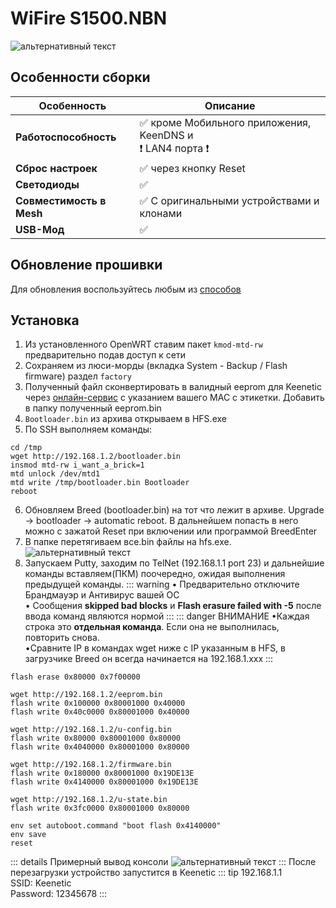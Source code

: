 # WiFire S1500.NBN <YezBadge type="keenetic" text="4.1.7" url="/assets/files/firmware/WiFire-S1500-4.1.7.7z" />

![альтернативный текст](/assets/images/wiki/guides/SmartBox/s1500.png)

## Особенности сборки

| Особенность              | Описание                                                     |
|--------------------------|--------------------------------------------------------------|
| **Работоспособность**    | ✅ кроме Мобильного приложения, KeenDNS и <br/>❗ LAN4 порта ❗ |
| **Сброс настроек**       | ✅ через кнопку Reset                                         |
| **Светодиоды**           | ✅                                                            |
| **Совместимость в Mesh** | ✅ С оригинальными устройствами и клонами                     |
| **USB-Мод**              | ✅                                                            |

## Обновление прошивки

Для обновления воспользуйтесь любым из [способов](/wiki/helpful/updateFirmware.md)

## Установка

1. Из установленного OpenWRT ставим пакет `kmod-mtd-rw` предварительно подав доступ к сети
2. Сохраняем из люси-морды (вкладка System - Backup / Flash firmware) раздел `factory`
3. Полученный файл сконвертировать в валидный eeprom для Keenetic через [онлайн-сервис](https://yeezyio.github.io/) с указанием вашего MAC с этикетки. Добавить в папку полученный eeprom.bin
4. `Bootloader.bin` из архива открываем в HFS.exe
5. По SSH выполняем команды:

```shell
cd /tmp
wget http://192.168.1.2/bootloader.bin
insmod mtd-rw i_want_a_brick=1
mtd unlock /dev/mtd1
mtd write /tmp/bootloader.bin Bootloader
reboot
```

6. Обновляем Breed (bootloader.bin) на тот что лежит в архиве. Upgrade -> bootloader -> automatic reboot. В дальнейшем попасть в него можно с зажатой Reset при включении или программой BreedEnter
7. В папке перетягиваем все.bin файлы на hfs.exe.
   ![альтернативный текст](/assets/images/wiki/guides/TP-Link-EC330/openhfs.png)
8. Запускаем Putty, заходим по TelNet (192.168.1.1 port 23) и дальнейшие команды вставляем(ПКМ) поочередно, ожидая
   выполнения предыдущей команды.
   ::: warning
   • Предварительно отключите Брандмауэр и Антивирус вашей ОС
   <br/>• Сообщения **skipped bad blocks** и **Flash erasure failed with -5** после ввода команд являются нормой
   :::
   ::: danger ВНИМАНИЕ
   •Каждая строка это **отдельная команда**. Если она не выполнилась, повторить снова.
   <br/>•Cравните IP в командах wget ниже с IP указанным в HFS, в загрузчике Breed он всегда начинается на
   192.168.1.xxx
   :::

```shell
flash erase 0x80000 0x7f00000

wget http://192.168.1.2/eeprom.bin
flash write 0x100000 0x80001000 0x40000
flash write 0x40c0000 0x80001000 0x40000

wget http://192.168.1.2/u-config.bin
flash write 0x80000 0x80001000 0x80000
flash write 0x4040000 0x80001000 0x80000

wget http://192.168.1.2/firmware.bin
flash write 0x180000 0x80001000 0x19DE13E
flash write 0x4140000 0x80001000 0x19DE13E

wget http://192.168.1.2/u-state.bin
flash write 0x3fc0000 0x80001000 0x80000

env set autoboot.command "boot flash 0x4140000"
env save
reset
```

::: details Примерный вывод консоли
![альтернативный текст](/assets/images/wiki/guides/TP-Link-EC330/breedlog.png)
:::
После перезагрузки устройство запустится в Keenetic
::: tip 192.168.1.1<br/>SSID: Keenetic<br/>Password: 12345678
:::
